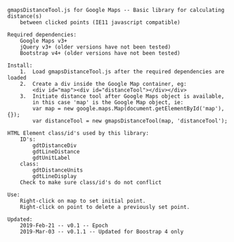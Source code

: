 	gmapsDistanceTool.js for Google Maps -- Basic library for calculating distance(s) 
		between clicked points (IE11 javascript compatible)

	Required dependencies:
		Google Maps v3+
		jQuery v3+ (older versions have not been tested)
		Bootstrap v4+ (older versions have not been tested)

	Install:
		1.  Load gmapsDistanceTool.js after the required dependencies are loaded
		2.  Create a div inside the Google Map container, eg:
			<div id="map"><div id="distanceTool"></div></div>
		3.  Initiate distance tool after Google Maps object is available, 
		    in this case 'map' is the Google Map object, ie:
			var map = new google.maps.Map(document.getElementById('map'), {});
			var distanceTool = new gmapsDistanceTool(map, 'distanceTool'); 

	HTML Element class/id's used by this library:
		ID's:
			gdtDistanceDiv
			gdtLineDistance
			gdtUnitLabel
		class:
			gdtDistanceUnits
			gdtLineDisplay
		Check to make sure class/id's do not conflict

	Use:
		Right-click on map to set initial point.
		Right-click on point to delete a previously set point.
		
	Updated:
		2019-Feb-21 -- v0.1 -- Epoch
		2019-Mar-03 -- v0.1.1 -- Updated for Boostrap 4 only 
